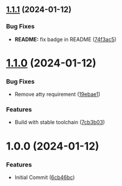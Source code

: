 ## [1.1.1](https://github.com/infrarun/contemplate/compare/v1.1.0...v1.1.1) (2024-01-12)


### Bug Fixes

* **README:** fix badge in README ([74f3ac5](https://github.com/infrarun/contemplate/commit/74f3ac5b2215808eb14d79010680e80cd3f86adb))

# [1.1.0](https://github.com/infrarun/contemplate/compare/v1.0.0...v1.1.0) (2024-01-12)


### Bug Fixes

* Remove atty requirement ([19ebae1](https://github.com/infrarun/contemplate/commit/19ebae1c8c4956a84b6b194ec9fd65e6f38c90d6))


### Features

* Build with stable toolchain ([7cb3b03](https://github.com/infrarun/contemplate/commit/7cb3b03291dcae3c133f9a4d9557b99adf24853f))

# 1.0.0 (2024-01-12)


### Features

* Initial Commit ([6cb46bc](https://github.com/infrarun/contemplate/commit/6cb46bc8f20584fdd92d8fca5422782f581fe2ff))
